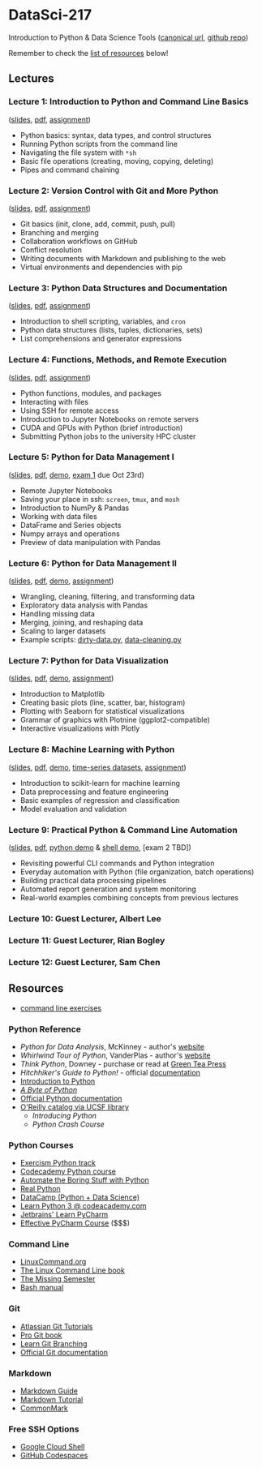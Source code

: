 # DataSci-217

Introduction to Python & Data Science Tools ([canonical url](https://ds217.badmath.org), [github repo](https://github.com/christopherseaman/datasci_217))

Remember to check the [list of resources](#resources) below!

## Lectures

### Lecture 1: Introduction to Python and Command Line Basics

([slides](01), [pdf](01/index.pdf), [assignment](?f=04/assignment))

- Python basics: syntax, data types, and control structures
- Running Python scripts from the command line
- Navigating the file system with `*sh`
- Basic file operations (creating, moving, copying, deleting)
- Pipes and command chaining

### Lecture 2: Version Control with Git and More Python

([slides](02), [pdf](02/index.pdf), [assignment](https://classroom.github.com/a/Z2sWwnXF))

- Git basics (init, clone, add, commit, push, pull)
- Branching and merging
- Collaboration workflows on GitHub
- Conflict resolution
- Writing documents with Markdown and publishing to the web
- Virtual environments and dependencies with pip

### Lecture 3: Python Data Structures and Documentation

([slides](03), [pdf](03/index.pdf), [assignment](https://classroom.github.com/a/bTwHLV-s))

- Introduction to shell scripting, variables, and `cron`
- Python data structures (lists, tuples, dictionaries, sets)
- List comprehensions and generator expressions

### Lecture 4: Functions, Methods, and Remote Execution

([slides](04), [pdf](04/index.pdf), [assignment](https://classroom.github.com/a/m_U53ad8))

- Python functions, modules, and packages
- Interacting with files
- Using SSH for remote access
- Introduction to Jupyter Notebooks on remote servers
- CUDA and GPUs with Python (brief introduction)
- Submitting Python jobs to the university HPC cluster

### Lecture 5: Python for Data Management I

([slides](05), [pdf](05/index.pdf), [demo](?f=05/demo), [exam 1](https://classroom.github.com/a/S2smrp6e) due Oct 23rd)

- Remote Jupyter Notebooks
- Saving your place in ssh: `screen`, `tmux`, and `mosh`
- Introduction to NumPy & Pandas
- Working with data files
- DataFrame and Series objects
- Numpy arrays and operations
- Preview of data manipulation with Pandas

### Lecture 6: Python for Data Management II

([slides](06), [pdf](06/index.pdf), [demo](06/demo.ipynb), [assignment](https://classroom.github.com/a/u8FyG16T))

- Wrangling, cleaning, filtering, and transforming data
- Exploratory data analysis with Pandas
- Handling missing data
- Merging, joining, and reshaping data
- Scaling to larger datasets
- Example scripts: [dirty-data.py](06/pandas-dirty-data.py),  [data-cleaning.py](06/pandas-data-cleaning.py)

### Lecture 7: Python for Data Visualization

([slides](07), [pdf](07/index.pdf), [demo](07/demo.ipynb), [assignment](https://classroom.github.com/a/aqAaGXP3))

- Introduction to Matplotlib
- Creating basic plots (line, scatter, bar, histogram)
- Plotting with Seaborn for statistical visualizations
- Grammar of graphics with Plotnine (ggplot2-compatible)
- Interactive visualizations with Plotly

### Lecture 8: Machine Learning with Python

([slides](08), [pdf](08/index.pdf), [demo](08/demo.ipynb), [time-series datasets](08/time_series_datasets.py), [assignment](https://classroom.github.com/a/AOMngUYk))

- Introduction to scikit-learn for machine learning
- Data preprocessing and feature engineering
- Basic examples of regression and classification
- Model evaluation and validation

### Lecture 9: Practical Python & Command Line Automation

([slides](09), [pdf](09/index.pdf), [python demo](09/demo.ipynb) & [shell demo](09/shell_demo.md), [exam 2 TBD])

- Revisiting powerful CLI commands and Python integration
- Everyday automation with Python (file organization, batch operations)
- Building practical data processing pipelines
- Automated report generation and system monitoring
- Real-world examples combining concepts from previous lectures

### Lecture 10: Guest Lecturer, Albert Lee

### Lecture 11: Guest Lecturer, Rian Bogley

### Lecture 12: Guest Lecturer, Sam Chen

## Resources

- [command line exercises](?f=shell_workout)

### Python Reference

- _Python for Data Analysis_, McKinney - author's [website](https://wesmckinney.com/book/)
- _Whirlwind Tour of Python_, VanderPlas - author's [website](https://jakevdp.github.io/WhirlwindTourOfPython/)
- _Think Python_, Downey - purchase or read at [Green Tea Press](https://greenteapress.com/wp/think-python/)
- _Hitchhiker's Guide to Python!_ - official [documentation](https://docs.python-guide.org/)
- [Introduction to Python](http://introtopython.org/)
- [_A Byte of Python_](https://python.swaroopch.com/)
- [Official Python documentation](https://docs.python.org/3/)
- [O'Reilly catalog via UCSF library](https://www.oreilly.com/library-access/)
  - _Introducing Python_
  - _Python Crash Course_

### Python Courses

- [Exercism Python track](https://exercism.io/tracks/python)
- [Codecademy Python course](https://www.codecademy.com/learn/learn-python-3)
- [Automate the Boring Stuff with Python](https://automatetheboringstuff.com/)
- [Real Python](https://realpython.com/)
- [DataCamp (Python + Data Science)](https://www.datacamp.com/)
- [Learn Python 3 @ codeacademy.com](https://www.codecademy.com/learn/learn-python-3)
- [Jetbrains' Learn PyCharm](https://www.jetbrains.com/pycharm/learn/)
- [Effective PyCharm Course](https://training.talkpython.fm/courses/explore_pycharm/mastering-pycharm-ide) (\$\$\$)

### Command Line

- [LinuxCommand.org](http://linuxcommand.org/lc3_learning_the_shell.php)
- [The Linux Command Line book](http://linuxcommand.org/tlcl.php)
- [The Missing Semester](https://missing.csail.mit.edu/)
- [Bash manual](https://www.gnu.org/software/bash/manual/)

### Git

- [Atlassian Git Tutorials](https://www.atlassian.com/git/tutorials)
- [Pro Git book](https://git-scm.com/book/en/v2)
- [Learn Git Branching](https://learngitbranching.js.org/)
- [Official Git documentation](https://git-scm.com/doc)

### Markdown

- [Markdown Guide](https://www.markdownguide.org/)
- [Markdown Tutorial](https://www.markdowntutorial.com/)
- [CommonMark](https://commonmark.org/)

### Free SSH Options

- [Google Cloud Shell](https://cloud.google.com/free/docs/compute-getting-started)
- [GitHub Codespaces](https://cli.github.com/manual/gh_codespace_ssh)
